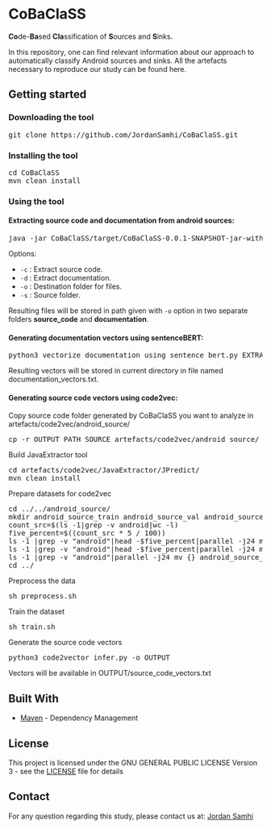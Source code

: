 # CoBaClaSS
**Co**de-**Ba**sed **Cla**ssification of **S**ources and **S**inks.

In this repository, one can find relevant information about our approach to automatically classify Android sources and sinks.
All the artefacts necessary to reproduce our study can be found here.

## Getting started

### Downloading the tool

<pre>
git clone https://github.com/JordanSamhi/CoBaClaSS.git
</pre>

### Installing the tool

<pre>
cd CoBaClaSS
mvn clean install
</pre>

### Using the tool

#### Extracting source code and documentation from android sources:

<pre>
java -jar CoBaClaSS/target/CoBaClaSS-0.0.1-SNAPSHOT-jar-with-dependencies.jar <i>options</i>
</pre>

Options:

* ```-c``` : Extract source code.
* ```-d``` : Extract documentation.
* ```-o``` : Destination folder for files.
* ```-s``` : Source folder.

Resulting files will be stored in path given with ```-o``` option in two separate folders **source_code** and **documentation**.

#### Generating documentation vectors using sentenceBERT:

<pre>
python3 vectorize_documentation_using_sentence_bert.py EXTRACTED_SOURCE_FOLDER
</pre>

Resulting vectors will be stored in current directory in file named documentation_vectors.txt.

#### Generating source code vectors using code2vec:

Copy source code folder generated by CoBaClaSS you want to analyze in artefacts/code2vec/android_source/
<pre>
cp -r OUTPUT_PATH_SOURCE artefacts/code2vec/android_source/
</pre>

Build JavaExtractor tool
<pre>
cd artefacts/code2vec/JavaExtractor/JPredict/
mvn clean install
</pre>

Prepare datasets for code2vec
<pre>
cd ../../android_source/
mkdir android_source_train android_source_val android_source_test
count_src=$(ls -1|grep -v android|wc -l)
five_percent=$((count_src * 5 / 100))
ls -1 |grep -v "android"|head -$five_percent|parallel -j24 mv {} android_source_val/{}.java
ls -1 |grep -v "android"|head -$five_percent|parallel -j24 mv {} android_source_test/{}.java
ls -1 |grep -v "android"|parallel -j24 mv {} android_source_train/{}.java
cd ../
</pre>

Preprocess the data
<pre>
sh preprocess.sh
</pre>

Train the dataset
<pre>
sh train.sh
</pre>

Generate the source code vectors
<pre>
python3 code2vector_infer.py -o OUTPUT
</pre>

Vectors will be available in OUTPUT/source_code_vectors.txt

## Built With

* [Maven](https://maven.apache.org/) - Dependency Management

## License

This project is licensed under the GNU GENERAL PUBLIC LICENSE Version 3 - see the [LICENSE](LICENSE) file for details

## Contact

For any question regarding this study, please contact us at:
[Jordan Samhi](mailto:jordan.samhi@uni.lu)
